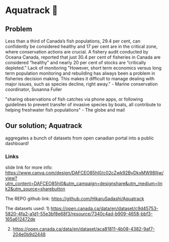 # Aquatrack 🦈

## Problem
Less than a third of Canada’s fish populations, 29.4 per cent, can confidently be considered healthy and 17 per cent are in the critical zone, where conservation actions are crucial.
A fishery audit conducted by Oceana Canada, reported that just 30.4 per cent of fisheries in Canada are considered “healthy” and nearly 20 per cent of stocks are “critically depleted.”
Lack of monitoring
"However, short term economics versus long term population monitoring and rebuilding has always been a problem in fisheries decision making. This makes it difficult to manage dealing with major issues, such as species decline, right away." - Marine conservation coordinator, Susanna Fuller

"sharing observations of fish catches via phone apps, or following guidelines to prevent transfer of invasive species by boats, all contribute to helping freshwater fish populations" - The globe and mail

## Our solution; Aquatrack
aggregates a bunch of datasets from open canadian portal into a public dashboard!

### Links
slide link for more info: https://www.canva.com/design/DAFCEO85hI0/c02cZwk92ByDkxMW98Iljw/view?utm_content=DAFCEO85hI0&utm_campaign=designshare&utm_medium=link2&utm_source=sharebutton

The REPO github link: https://github.com/HikaruSadashi/Aquatrack

The datasets used: 1) https://open.canada.ca/data/en/dataset/c9d45753-5820-4fa2-a1d1-55e3bf8e68f3/resource/7340c4ad-b909-4658-bbf3-165a612472de

2) https://open.canada.ca/data/en/dataset/aca81811-4b08-4382-9af7-204e0b9d2448

